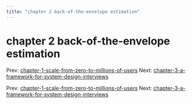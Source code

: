 ```yaml
---
title: "chapter 2 back-of-the-envelope estimation"
---
```


# chapter 2 back-of-the-envelope estimation

Prev: [chapter-1-scale-from-zero-to-millions-of-users](chapter-1-scale-from-zero-to-millions-of-users.md)
Next: [chapter-3-a-framework-for-system-design-interviews](chapter-3-a-framework-for-system-design-interviews.md)

Prev: [chapter-1-scale-from-zero-to-millions-of-users](chapter-1-scale-from-zero-to-millions-of-users.md)
Next: [chapter-3-a-framework-for-system-design-interviews](chapter-3-a-framework-for-system-design-interviews.md)
